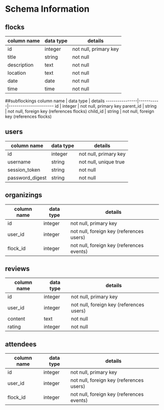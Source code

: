 # Schema Information

## flocks
column name | data type | details
------------|-----------|-----------------------
id          | integer   | not null, primary key
title       | string    | not null
description | text      | not null
location    | text      | not null
date        | date      | not null
time        | time      | not null

##subflockings
column name     | data type | details
----------------|-----------|-----------------------
id              | integer   | not null, primary key
parent_id       | string    | not null, foreign key (references flocks)
child_id        | string    | not null, foreign key (references flocks)


## users
column name     | data type | details
----------------|-----------|-----------------------
id              | integer   | not null, primary key
username        | string    | not null, unique true
session_token   | string    | not null
password_digest | string    | not null


## organizings
column name | data type | details
------------|-----------|-----------------------
id          | integer   | not null, primary key
user_id     | integer   | not null, foreign key (references users)
flock_id    | integer   | not null, foreign key (references events)

## reviews
column name | data type | details
------------|-----------|-----------------------
id          | integer   | not null, primary key
user_id     | integer   | not null, foreign key (references users)
content     | text      | not null
rating      | integer   | not null

## attendees
column name | data type | details
------------|-----------|-----------------------
id          | integer   | not null, primary key
user_id     | integer   | not null, foreign key (references users)
flock_id    | integer   | not null, foreign key (references events)

